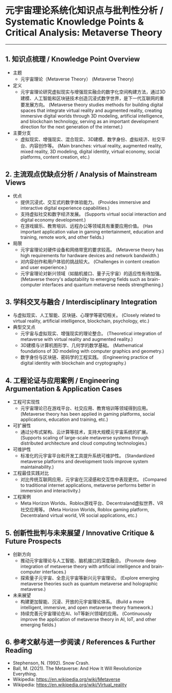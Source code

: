 # 元宇宙理论系统化知识点与批判性分析 / Systematic Knowledge Points & Critical Analysis: Metaverse Theory

---

## 1. 知识点梳理 / Knowledge Point Overview

- 主题
  - 元宇宙理论（Metaverse Theory）
      (Metaverse Theory)
- 定义
  - 元宇宙理论研究虚拟现实与增强现实融合的数字化空间构建方法，通过3D建模、人工智能和区块链技术创造沉浸式数字世界，是下一代互联网的重要发展方向。
      (Metaverse theory studies methods for building digital spaces that integrate virtual reality and augmented reality, creating immersive digital worlds through 3D modeling, artificial intelligence, and blockchain technology, serving as an important development direction for the next generation of the internet.)
- 主要分支
  - 虚拟现实、增强现实、混合现实、3D建模、数字身份、虚拟经济、社交平台、内容创作等。
      (Main branches: virtual reality, augmented reality, mixed reality, 3D modeling, digital identity, virtual economy, social platforms, content creation, etc.)

## 2. 主流观点优缺点分析 / Analysis of Mainstream Views

- 优点
  - 提供沉浸式、交互式的数字体验能力。
      (Provides immersive and interactive digital experience capabilities.)
  - 支持虚拟社交和数字经济发展。
      (Supports virtual social interaction and digital economy development.)
  - 在游戏娱乐、教育培训、远程办公等领域具有重要应用价值。
      (Has important application value in gaming entertainment, education and training, remote work, and other fields.)
- 局限
  - 元宇宙理论对硬件设备和网络带宽的要求较高。
      (Metaverse theory has high requirements for hardware devices and network bandwidth.)
  - 对内容创作和用户体验的挑战较大。
      (Challenges in content creation and user experience.)
  - 元宇宙理论对新兴领域（如脑机接口、量子元宇宙）的适应性有待加强。
      (Metaverse theory's adaptability to emerging fields such as brain-computer interfaces and quantum metaverse needs strengthening.)

## 3. 学科交叉与融合 / Interdisciplinary Integration

- 与虚拟现实、人工智能、区块链、心理学等密切相关。
  (Closely related to virtual reality, artificial intelligence, blockchain, psychology, etc.)
- 典型交叉点
  - 元宇宙与虚拟现实、增强现实的理论整合。
      (Theoretical integration of metaverse with virtual reality and augmented reality.)
  - 3D建模与计算机图形学、几何学的数学基础。
      (Mathematical foundations of 3D modeling with computer graphics and geometry.)
  - 数字身份与区块链、密码学的工程实践。
      (Engineering practice of digital identity with blockchain and cryptography.)

## 4. 工程论证与应用案例 / Engineering Argumentation & Application Cases

- 工程可实现性
  - 元宇宙理论已在游戏平台、社交应用、教育培训等领域得到应用。
      (Metaverse theory has been applied in gaming platforms, social applications, education and training, etc.)
- 可扩展性
  - 通过分布式架构、云计算等技术，支持大规模元宇宙系统的扩展。
      (Supports scaling of large-scale metaverse systems through distributed architecture and cloud computing technologies.)
- 可维护性
  - 标准化的元宇宙平台和开发工具提升系统可维护性。
      (Standardized metaverse platforms and development tools improve system maintainability.)
- 工程最佳实践对比
  - 对比传统互联网应用，元宇宙在沉浸感和交互性中表现更优。
      (Compared to traditional internet applications, metaverse performs better in immersion and interactivity.)
- 工程案例
  - Meta Horizon Worlds、Roblox游戏平台、Decentraland虚拟世界、VR社交应用等。
      (Meta Horizon Worlds, Roblox gaming platform, Decentraland virtual world, VR social applications, etc.)

## 5. 创新性批判与未来展望 / Innovative Critique & Future Prospects

- 创新方向
  - 推动元宇宙理论与人工智能、脑机接口的深度融合。
      (Promote deep integration of metaverse theory with artificial intelligence and brain-computer interfaces.)
  - 探索量子元宇宙、全息元宇宙等新兴元宇宙理论。
      (Explore emerging metaverse theories such as quantum metaverse and holographic metaverse.)
- 未来展望
  - 构建更加智能、沉浸、开放的元宇宙理论体系。
      (Build a more intelligent, immersive, and open metaverse theory framework.)
  - 持续完善元宇宙理论在AI、IoT等新兴领域的应用。
      (Continuously improve the application of metaverse theory in AI, IoT, and other emerging fields.)

## 6. 参考文献与进一步阅读 / References & Further Reading

- Stephenson, N. (1992). Snow Crash.
- Ball, M. (2021). The Metaverse: And How It Will Revolutionize Everything.
- Wikipedia: <https://en.wikipedia.org/wiki/Metaverse>
- Wikipedia: <https://en.wikipedia.org/wiki/Virtual_reality>
